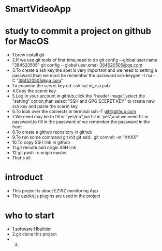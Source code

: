 # SmartVideoApp

# study to commit a project on github for MacOS
- 1.brew install git
- 2.If we use git tools of first time,need to do
	git config --global user.name "384520505"
	git config --global user.email 384520505@qq.com
- 3.To create a ssh key,the spet is very important and we need to setting a passward,than we must be remember the passward
	ssh-keygen -t rsa -C "384520505@qq.com"
- To ecamine the sceret key
	cd .ssh
	cat id_rsa.pub
- 4.Copy the sceret key
- 5.Log in your account in github,click the "header image",select the "setting" option,than select "SSH and GPG SCERET KEY" to create new ssh key and paste the sceret key 
- 6.To look over the connects in terminal
	ssh -T git@github.com
- 7.We need may be to fill in "yes/no",we fill in 'yes',and we need fill in passward,to fill in the passward of we remember the passward in the front
- 8.To create a github repository in github
- 9.To run some command
	git init
	git add .
	git commit -m "XXXX"
- 10.To copy SSH link in github
- 11.git remote add origin SSH link
- 12.git push -u origin master
- That's all.
	
# introduct
- This project is about EZVIZ monitoring App
- The ezuikit.js plugins are used in the project

# who to start
- 1.software:Hbuilder
- 2.git clone this project
- 3.
